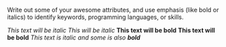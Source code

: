 Write out some of your awesome attributes, and use emphasis (like bold or italics) to identify keywords, programming languages, or skills. 

*This text will be italic*
_This will be italic_
**This text will be bold**
__This text will be bold__
_This text is italic and some is also **bold**_

